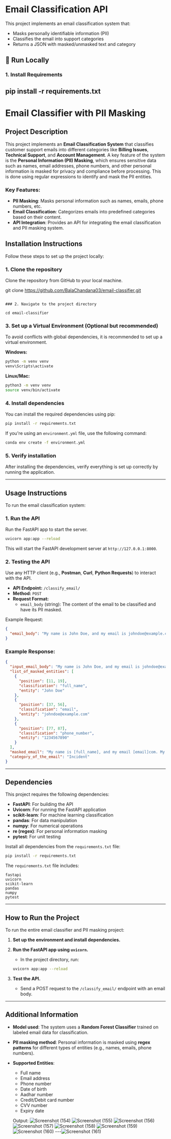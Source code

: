 # Email Classification API

This project implements an email classification system that:
- Masks personally identifiable information (PII)
- Classifies the email into support categories
- Returns a JSON with masked/unmasked text and category

## 🚀 Run Locally

### 1. Install Requirements
pip install -r requirements.txt
---

# Email Classifier with PII Masking

## Project Description

This project implements an **Email Classification System** that classifies customer support emails into different categories like **Billing Issues**, **Technical Support**, and **Account Management**. A key feature of the system is the **Personal Information (PII) Masking**, which ensures sensitive data such as names, email addresses, phone numbers, and other personal information is masked for privacy and compliance before processing. This is done using regular expressions to identify and mask the PII entities.

### Key Features:
- **PII Masking**: Masks personal information such as names, emails, phone numbers, etc.
- **Email Classification**: Categorizes emails into predefined categories based on their content.
- **API Integration**: Provides an API for integrating the email classification and PII masking system.
  
## Installation Instructions

Follow these steps to set up the project locally:

### 1. Clone the repository

Clone the repository from GitHub to your local machine.

git clone https://github.com/BalaChandana03/email-classifier.git
```

### 2. Navigate to the project directory

cd email-classifier
```

### 3. Set up a Virtual Environment (Optional but recommended)

To avoid conflicts with global dependencies, it is recommended to set up a virtual environment.

**Windows:**

```bash
python -m venv venv
venv\Scripts\activate
```

**Linux/Mac:**

```bash
python3 -m venv venv
source venv/bin/activate
```

### 4. Install dependencies

You can install the required dependencies using pip:

```bash
pip install -r requirements.txt
```

If you're using an `environment.yml` file, use the following command:

```bash
conda env create -f environment.yml
```

### 5. Verify installation

After installing the dependencies, verify everything is set up correctly by running the application.

---

## Usage Instructions

To run the email classification system:

### 1. Run the API

Run the FastAPI app to start the server.

```bash
uvicorn app:app --reload
```

This will start the FastAPI development server at `http://127.0.0.1:8000`.

### 2. Testing the API

Use any HTTP client (e.g., **Postman**, **Curl**, **Python Requests**) to interact with the API.

- **API Endpoint:** `/classify_email/`
- **Method:** `POST`
- **Request Format:**
    - `email_body` (string): The content of the email to be classified and have its PII masked.

Example Request:
```json
{
  "email_body": "My name is John Doe, and my email is johndoe@example.com. My phone number is 1234567890."
}
```

### Example Response:
```json
{
  "input_email_body": "My name is John Doe, and my email is johndoe@example.com. My phone number is 1234567890.",
  "list_of_masked_entities": [
    {
      "position": [11, 19],
      "classification": "full_name",
      "entity": "John Doe"
    },
    {
      "position": [37, 56],
      "classification": "email",
      "entity": "johndoe@example.com"
    },
    {
      "position": [77, 87],
      "classification": "phone_number",
      "entity": "1234567890"
    }
  ],
  "masked_email": "My name is [full_name], and my email [email]com. My phone number is 123456789[phone_number]",
  "category_of_the_email": "Incident"
}
```

---

## Dependencies

This project requires the following dependencies:

- **FastAPI**: For building the API
- **Uvicorn**: For running the FastAPI application
- **scikit-learn**: For machine learning classification
- **pandas**: For data manipulation
- **numpy**: For numerical operations
- **re (regex)**: For personal information masking
- **pytest**: For unit testing

Install all dependencies from the `requirements.txt` file:

```bash
pip install -r requirements.txt
```

The `requirements.txt` file includes:

```
fastapi
uvicorn
scikit-learn
pandas
numpy
pytest
```

---

## How to Run the Project

To run the entire email classifier and PII masking project:

1. **Set up the environment and install dependencies.**
2. **Run the FastAPI app using `uvicorn`.**
    - In the project directory, run:
    ```bash
    uvicorn app:app --reload
    ```

3. **Test the API.**
    - Send a POST request to the `/classify_email/` endpoint with an email body.

---

## Additional Information

- **Model used**: The system uses a **Random Forest Classifier** trained on labeled email data for classification.
- **PII masking method**: Personal information is masked using **regex patterns** for different types of entities (e.g., names, emails, phone numbers).
- **Supported Entities**:
  - Full name
  - Email address
  - Phone number
  - Date of birth
  - Aadhar number
  - Credit/Debit card number
  - CVV number
  - Expiry date
 
  Output:
![Screenshot (154)](https://github.com/user-attachments/assets/7bc1a370-f575-4824-b76f-ebaa5500ef40)
![Screenshot (155)](https://github.com/user-attachments/assets/626d0937-354f-485b-b027-079afeaaedee)
![Screenshot (156)](https://github.com/user-attachments/assets/60cda50f-a19e-4481-9b57-5cb8e8a95ce0)
![Screenshot (157)](https://github.com/user-attachments/assets/74162c4a-58f2-4c97-bdc8-2b1b214027e4)
![Screenshot (158)](https://github.com/user-attachments/assets/cbbb9691-69a0-4c1b-aaaa-adaa2e079145)
![Screenshot (159)](https://github.com/user-attachments/assets/2686d617-2b74-44c1-88c4-fca4897319cd)
![Screenshot (160)](https://github.com/user-attachments/assets/e650586d-7e90-42cf-971e-318287e7926e)
---![Screenshot (161)](https://github.com/user-attachments/assets/d2ac8cce-5e00-4a58-82b8-e22eb4cf247a)



